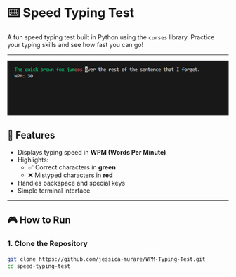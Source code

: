 # ⌨️ Speed Typing Test

A fun speed typing test built in Python using the `curses` library. Practice your typing skills and see how fast you can go!

---

![WPM](wpm.png)


## 🚀 Features

- Displays typing speed in **WPM (Words Per Minute)**
- Highlights:
  - ✅ Correct characters in **green**
  - ❌ Mistyped characters in **red**
- Handles backspace and special keys
- Simple terminal interface

---

## 🎮 How to Run

### 1. Clone the Repository

```bash
git clone https://github.com/jessica-murare/WPM-Typing-Test.git
cd speed-typing-test
